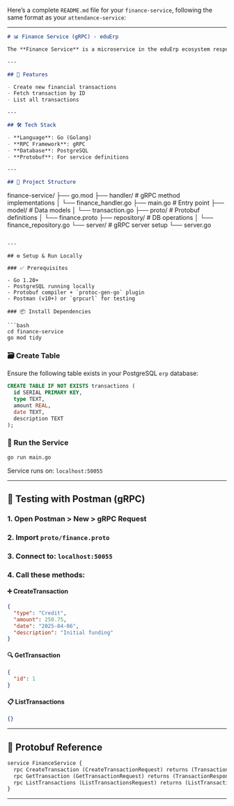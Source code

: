 Here’s a complete `README.md` file for your `finance-service`, following the same format as your `attendance-service`:

---

```md
# 📊 Finance Service (gRPC) - eduErp

The **Finance Service** is a microservice in the eduErp ecosystem responsible for managing financial transactions such as credits and debits. It provides full gRPC-based APIs for creating, retrieving, and listing transactions.

---

## 🚀 Features

- Create new financial transactions
- Fetch transaction by ID
- List all transactions

---

## 🛠️ Tech Stack

- **Language**: Go (Golang)
- **RPC Framework**: gRPC
- **Database**: PostgreSQL
- **Protobuf**: For service definitions

---

## 📁 Project Structure

```
finance-service/
├── go.mod
├── handler/                # gRPC method implementations
│   └── finance_handler.go
├── main.go                 # Entry point
├── model/                  # Data models
│   └── transaction.go
├── proto/                  # Protobuf definitions
│   └── finance.proto
├── repository/             # DB operations
│   └── finance_repository.go
└── server/                 # gRPC server setup
    └── server.go
```

---

## ⚙️ Setup & Run Locally

### ✅ Prerequisites

- Go 1.20+
- PostgreSQL running locally
- Protobuf compiler + `protoc-gen-go` plugin
- Postman (v10+) or `grpcurl` for testing

### 📦 Install Dependencies

```bash
cd finance-service
go mod tidy
```

### 🗃️ Create Table

Ensure the following table exists in your PostgreSQL `erp` database:

```sql
CREATE TABLE IF NOT EXISTS transactions (
  id SERIAL PRIMARY KEY,
  type TEXT,
  amount REAL,
  date TEXT,
  description TEXT
);
```

### 🧠 Run the Service

```bash
go run main.go
```

Service runs on: `localhost:50055`

---

## 🧪 Testing with Postman (gRPC)

### 1. Open Postman > New > gRPC Request  
### 2. Import `proto/finance.proto`  
### 3. Connect to: `localhost:50055`  
### 4. Call these methods:

#### ➕ CreateTransaction

```json
{
  "type": "Credit",
  "amount": 250.75,
  "date": "2025-04-06",
  "description": "Initial funding"
}
```

#### 🔍 GetTransaction

```json
{
  "id": 1
}
```

#### 📋 ListTransactions

```json
{}
```

---

## 📘 Protobuf Reference

```proto
service FinanceService {
  rpc CreateTransaction (CreateTransactionRequest) returns (TransactionResponse);
  rpc GetTransaction (GetTransactionRequest) returns (TransactionResponse);
  rpc ListTransactions (ListTransactionsRequest) returns (ListTransactionsResponse);
}
```

---

